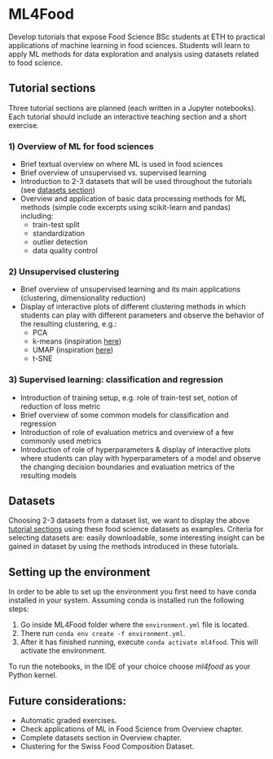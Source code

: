 # ML4Food
Develop tutorials that expose Food Science BSc students at ETH to practical applications of machine learning in food sciences. Students will learn to apply ML methods for data exploration and analysis using datasets related to food science.

## Tutorial sections
Three tutorial sections are planned (each written in a Jupyter notebooks). Each tutorial should include an interactive teaching section and a short exercise.

### 1) Overview of ML for food sciences
* Brief textual overview on where ML is used in food sciences
* Brief overview of unsupervised vs. supervised learning
* Introduction to 2-3 datasets that will be used throughout the tutorials (see [datasets section](#datasets))
* Overview and application of basic data processing methods for ML methods (simple code excerpts using scikit-learn and pandas) including:
    * train-test split
    * standardization
    * outlier detection
    * data quality control

### 2) Unsupervised clustering
* Brief overview of unsupervised learning and its main applications (clustering, dimensionality reduction)
* Display of interactive plots of different clustering methods in which students can play with different parameters and observe the behavior of the resulting clustering, e.g.:
    * PCA
    * k-means (inspiration [here](https://k-means-explorable.vercel.app/))
    * UMAP (inspiration [here](https://pair-code.github.io/understanding-umap/))
    * t-SNE


### 3) Supervised learning: classification and regression
* Introduction of training setup, e.g. role of train-test set, notion of reduction of loss metric
* Brief overview of some common models for classification and regression
* Introduction of role of evaluation metrics and overview of a few commonly used metrics
* Introduction of role of hyperparameters & display of interactive plots where students can play with hyperparameters of a model and observe the changing decision boundaries and evaluation metrics of the resulting models


## Datasets
Choosing 2-3 datasets from a dataset list, we want to display the above [tutorial sections](#tutorial-sections) using these food science datasets as examples. Criteria for selecting datasets are: easily downloadable, some interesting insight can be gained in dataset by using the methods introduced in these tutorials.


## Setting up the environment
In order to be able to set up the environment you first need to have conda installed in your system. Assuming conda is installed run the following steps:
1. Go inside ML4Food folder where the `environment.yml` file is located.
2. There run `conda env create -f environment.yml`.
3. After it has finished running, execute `conda activate ml4food`. This will activate the environment.

To run the notebooks, in the IDE of your choice choose *ml4food* as your Python kernel.

## Future considerations:
 - Automatic graded exercises.
 - Check applications of ML in Food Science from Overview chapter.
 - Complete datasets section in Overview chapter.
 - Clustering for the Swiss Food Composition Dataset.
